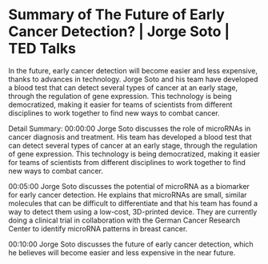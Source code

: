 # Summary of The Future of Early Cancer Detection? | Jorge Soto | TED Talks

In the future, early cancer detection will become easier and less expensive, thanks to advances in technology. Jorge Soto and his team have developed a blood test that can detect several types of cancer at an early stage, through the regulation of gene expression. This technology is being democratized, making it easier for teams of scientists from different disciplines to work together to find new ways to combat cancer.

Detail Summary: 
00:00:00
Jorge Soto discusses the role of microRNAs in cancer diagnosis and treatment. His team has developed a blood test that can detect several types of cancer at an early stage, through the regulation of gene expression. This technology is being democratized, making it easier for teams of scientists from different disciplines to work together to find new ways to combat cancer.

00:05:00
Jorge Soto discusses the potential of microRNA as a biomarker for early cancer detection. He explains that microRNAs are small, similar molecules that can be difficult to differentiate and that his team has found a way to detect them using a low-cost, 3D-printed device. They are currently doing a clinical trial in collaboration with the German Cancer Research Center to identify microRNA patterns in breast cancer.

00:10:00
Jorge Soto discusses the future of early cancer detection, which he believes will become easier and less expensive in the near future.

